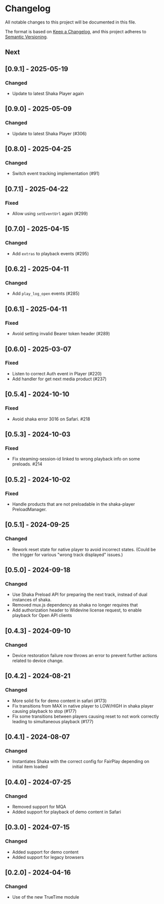 # Changelog

All notable changes to this project will be documented in this file.

The format is based on [Keep a Changelog](https://keepachangelog.com/en/1.1.0/),
and this project adheres to [Semantic Versioning](https://semver.org/spec/v2.0.0.html).

## Next

## [0.9.1] - 2025-05-19

### Changed

- Update to latest Shaka Player again

## [0.9.0] - 2025-05-09

### Changed

- Update to latest Shaka Player (#306)

## [0.8.0] - 2025-04-25

### Changed

- Switch event tracking implementation (#91)

## [0.7.1] - 2025-04-22

### Fixed

- Allow using `setEventUrl` again (#299)

## [0.7.0] - 2025-04-15

### Changed

- Add `extras` to playback events (#295)

## [0.6.2] - 2025-04-11

### Changed

- Add `play_log_open` events (#285)

## [0.6.1] - 2025-04-11

### Fixed

- Avoid setting invalid Bearer token header (#289)

## [0.6.0] - 2025-03-07

### Fixed

- Listen to correct Auth event in Player (#220)
- Add handler for get next media product (#237)

## [0.5.4] - 2024-10-10

### Fixed

- Avoid shaka error 3016 on Safari. #218

## [0.5.3] - 2024-10-03

### Fixed

- Fix steaming-session-id linked to wrong playback info on some preloads. #214

## [0.5.2] - 2024-10-02

### Fixed

- Handle products that are not preloadable in the shaka-player PreloadManager.


## [0.5.1] - 2024-09-25

### Changed

- Rework reset state for native player to avoid incorrect states. (Could be the trigger for various "wrong track displayed" issues.)


## [0.5.0] - 2024-09-18

### Changed

- Use Shaka Preload API for preparing the next track, instead of dual instances of shaka.
- Removed mux.js dependency as shaka no longer requires that
- Add authorization header to Widevine license request, to enable playback for Open API clients

## [0.4.3] - 2024-09-10

### Changed

- Device restoration failure now throws an error to prevent further actions related to device change.

## [0.4.2] - 2024-08-21

### Changed

- More solid fix for demo content in safari (#173)
- Fix transitions from MAX in native player to LOW/HIGH in shaka player causing playback to stop (#177)
- Fix some transitions between players causing reset to not work correctly leading to simultaneous playback (#177)

## [0.4.1] - 2024-08-07

### Changed

- Instantiates Shaka with the correct config for FairPlay depending on initial item loaded

## [0.4.0] - 2024-07-25

### Changed

- Removed support for MQA
- Added support for playback of demo content in Safari

## [0.3.0] - 2024-07-15

### Changed

- Added support for demo content
- Added support for legacy browsers

## [0.2.0] - 2024-04-16

### Changed

- Use of the new TrueTime module
